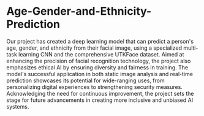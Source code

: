 # Age-Gender-and-Ethnicity-Prediction
 Our project has created a deep learning model that can predict a person's age, gender, and ethnicity from their facial image, using a specialized multi-task learning CNN and the comprehensive UTKFace dataset. Aimed at enhancing the precision of facial recognition technology, the project also emphasizes ethical AI by ensuring diversity and fairness in training. The model's successful application in both static image analysis and real-time prediction showcases its potential for wide-ranging uses, from personalizing digital experiences to strengthening security measures. Acknowledging the need for continuous improvement, the project sets the stage for future advancements in creating more inclusive and unbiased AI systems.
